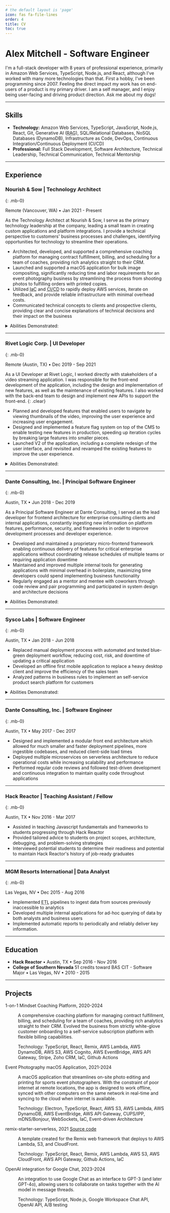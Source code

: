 ```yaml
---
# the default layout is 'page'
icon: fas fa-file-lines
order: 4
title: CV
toc: true
---
```


<!-- # Alex Mitchell
Versatile software developer with expertise in full-stack development, cloud technologies, and technical leadership. Skilled in architecting and implementing custom applications, building integrations, and building development tooling. Currently exploring the capabilities of Generative AI to streamline business processes.
___ -->

# Alex Mitchell - Software Engineer

I'm a full-stack developer with 8 years of professional experience, primarily in Amazon Web Services, TypeScript, Node.js, and React, although I've worked with many more technologies than that. First a hobby, I've been programming since 2007. Feeling the direct impact my work has on end-users of a product is my primary driver. I am a self manager, and I enjoy being user-facing and driving product direction. Ask me about my dogs!

---

## Skills

- **Technology:** Amazon Web Services, TypeScript, JavaScript, Node.js, React, Git, Generative AI (<abbr title="retrieval-augmented generation" class="initialism">RAG</abbr>), SQL/Relational Databases, NoSQL Databases (DynamoDB), Infrastructure as Code, DevOps, Continuous Integration/Continuous Deployment (CI/CD)
- **Professional:** Full Stack Development, Software Architecture, Technical Leadership, Technical Communication, Technical Mentorship

---

## Experience

### Nourish & Sow <span class="text-muted"> | Technology Architect</span>
{: .mb-0}

Remote (Vancouver, WA) • <span class="text-muted">Jan 2021 - Present</span>

As the Technology Architect at Nourish & Sow, I serve as the primary technology leadership at the company, leading a small team in creating custom applications and platform integrations. I provide a technical perspective to customers' business processes and challenges, identifying opportunities for technology to streamline their operations.

- Architected, developed, and supported a comprehensive coaching platform for managing contract fulfillment, billing, and scheduling for a team of coaches, providing rich analytics straight to their CRM.
- Launched and supported a macOS application for bulk image compositing, significantly reducing time and labor requirements for an event photography business by streamlining the process from shooting photos to fulfilling orders with printed copies.
- Utilized <abbr title="infrastructure as code" class="initialism">IaC</abbr> and <abbr title="continuous integration/continuous deployment" class="initialism">CI/CD</abbr> to rapidly deploy AWS services, iterate on feedback, and provide reliable infrastructure with minimal overhead costs.
- Communicated technical concepts to clients and prospective clients, providing clear and concise explanations of technical decisions and their impact on the business

<details>
 <summary>Abilities Demonstrated:</summary>
 <p><b>Skills:</b> Full Stack Development, System Design, Technical Leadership, Technical Communication, Technical Mentorship, Planning and Estimating, Technology Research<br />
 <b>Technology:</b> TypeScript, JavaScript, Node.js, React, AWS Lambda, Electron, Stripe, Remix, CI/CD, Generative AI, AWS CloudFront, AWS DynamoDB, AWS S3, AWS Cognito, AWS EventBridge, AWS API Gateway, Zapier, Zoho CRM and related services, Multi-tenancy</p>
</details>

---

### Rivet Logic Corp. <span class="text-muted"> | UI Developer</span>
{: .mb-0}

Remote (Austin, TX) • <span class="text-muted">Dec 2019 - Sep 2021</span>

As a UI Developer at Rivet Logic, I worked directly with stakeholders of a video streaming application. I was responsible for the front-end development of the application, including the design and implementation of new features, as well as the maintenance of existing features. I also worked with the back-end team to design and implement new APIs to support the front-end.
{: .clear}

- Planned and developed features that enabled users to navigate by viewing thumbnails of the video, improving the user experience and increasing user engagement.
- Designed and implemented a feature flag system on top of the CMS to enable testing new features in production, speeding up iteration cycles by breaking large features into smaller pieces.
- Launched V2 of the application, including a complete redesign of the user interface, and revisited and revamped the existing features to improve the user experience.

<details>
 <summary>Abilities Demonstrated:</summary>
 <p><b>Skills:</b> Front End Development, Technical Communication, Planning and Estimating<br />
 <b>Technology:</b> TypeScript, JavaScript, React, CI/CD, HTML5 Video, HLS, WebVTT, AWS S3, Groovy, Solr, Docker </p>
</details>

---

### Dante Consulting, Inc. <span class="text-muted"> | Principal Software Engineer</span>
{: .mb-0}

Austin, TX • <span class="text-muted">Jun 2018 - Dec 2019</span>

As a Principal Software Engineer at Dante Consulting, I served as the lead developer for frontend architecture for enterprise consulting clients and internal applications, constantly ingesting new information on platform features, performance, security, and frameworks in order to improve development processes and developer experience.

- Developed and maintained a proprietary micro-frontend framework enabling continuous delivery of features for critical enterprise applications without coordinating release schedules of multiple teams or requiring application downtime
- Maintained and improved multiple internal tools for generating applications with minimal overhead in boilerplate, maximizing time developers could spend implementing business functionality
- Regularly engaged as a mentor and mentee with coworkers through code review and pair programming and participated in system design and architecture decisions

<details>
 <summary>Abilities Demonstrated:</summary>
 <p><b>Skills:</b> Full Stack Development, Technical Leadership, Software Architecture, Developer Tools<br />
 <b>Technology:</b> TypeScript, JavaScript, Node.js, React, CI/CD, AWS Lambda, AWS DynamoDB, AWS S3, AWS Kinesis, Micro-frontends, Event-driven Architecture, </p>
</details>

---

### Sysco Labs <span class="text-muted"> | Software Engineer</span>
{: .mb-0}

Austin, TX • <span class="text-muted">Jan 2018 - Jun 2018</span>

- Replaced manual deployment process with automated and tested blue-green deployment workflow, reducing cost, risk, and downtime of updating a critical application
- Developed an offline first mobile application to replace a heavy desktop client and improve the efficiency of the sales team
- Analyzed patterns in business rules to implement an self-service product search platform for customers

<details>
 <summary>Abilities Demonstrated:</summary>
 <p><b>Skills:</b> Full Stack Development, Developer Tools<br />
 <b>Technology:</b> TypeScript, JavaScript, React, React Native, CI/CD, GoCD, Jenkins, GraphQL, ElasticSearch, Redis, AWS CloudFormation, AWS EC2 </p>
</details>

---

### Dante Consulting, Inc. <span class="text-muted"> | Software Engineer</span>
{: .mb-0}

Austin, TX • <span class="text-muted">May 2017 - Dec 2017</span>

- Designed and implemented a modular front end architecture which allowed for much smaller and faster deployment pipelines, more ingestible codebases, and reduced client-side load times
- Deployed multiple microservices on serverless architecture to reduce operational costs while increasing scalability and performance
- Performed regular code reviews and followed test-driven development and continuous integration to maintain quality code throughout applications

---

### Hack Reactor <span class="text-muted"> | Teaching Assistant / Fellow</span>
{: .mb-0}

Austin, TX • <span class="text-muted">Nov 2016 - Mar 2017</span>

- Assisted in teaching Javascript fundamentals and frameworks to students progressing through Hack Reactor
- Provided tailored advice to students on project scopes, architecture, debugging, and problem-solving strategies
- Interviewed potential students to determine their readiness and potential to maintain Hack Reactor's history of job-ready graduates

---

### MGM Resorts International <span class="text-muted"> | Data Analyst</span>
{: .mb-0}

Las Vegas, NV • <span class="text-muted">Dec 2015 - Aug 2016</span>

- Implemented <abbr title="Extract Transform Load" class="initialism">ETL</abbr> pipelines to ingest data from sources previously inaccessible to analytics
- Developed multiple internal applications for ad-hoc querying of data by both analysts and business users
- Implemented automatic reports to periodically and reliably deliver key information.

---

## Education

- **Hack Reactor** • Austin, TX • <span class="text-muted">Sep 2016 - Nov 2016</span>
- **College of Southern Nevada** 51 credits toward BAS CIT - Software Major • Las Vegas, NV • <span class="text-muted">2010 - 2015</span>

---

## Projects

<dl>
<dt> 1-on-1 Mindset Coaching Platform, <span class="text-muted">2020-2024</span>
</dt>
<dd>
<p>
A comprehensive coaching platform for managing contract fulfillment, billing, and scheduling for a team of coaches, providing rich analytics straight to their CRM. Evolved the business from strictly white-glove customer onboarding to a self-service subscription platform with flexible billing capabilities.
</p><p class="small">
Technology: TypeScript, React, Remix, AWS Lambda, AWS DynamoDB, AWS S3, AWS Cognito, AWS EventBridge, AWS API Gateway, Stripe, Zoho CRM, IaC, Github Actions
</p>
</dd>
<dt>Event Photography macOS Application, <span class="text-muted">2021-2024</span>
</dt>
<dd>
<p>
A macOS application that streamlines on-site photo editing and printing for sports event photographers. With the constraint of poor internet at remote locations, the app is designed to work offline, synced with other computers on the same network in real-time and syncing to the cloud when internet is available.
</p><p class="small">
Technology: Electron, TypeScript, React, AWS S3, AWS Lambda, AWS DynamoDB, AWS EventBridge, AWS API Gateway, CUPS/IPP, mDNS/Bonjour, WebSockets, IaC, Event-driven Architecture</p>
</dd>
<dt>remix-starter-serverless, <span class="text-muted">2021</span> <a href="https://github.com/shamsup/remix-starter-serverless" class="border-0" rel="noopener noreferrer" target="_blank"><i class="fab fa-github"></i><span class="visually-hidden">Source code</span></a>
</dt>
<dd>
<p>
A template created for the Remix web framework that deploys to AWS Lambda, S3, and CloudFront.
</p><p class="small">
Technology: TypeScript, React, Remix, AWS Lambda, AWS S3, AWS CloudFront, AWS API Gateway, Github Actions, IaC</p>
</dd>

<dt>OpenAI integration for Google Chat, <span class="text-muted">2023-2024</span>
</dt>
<dd>
<p>
An integration to use Google Chat as an interface to GPT-3 (and later GPT-4o), allowing users to collaborate on tasks together with the AI model in message threads.
</p><p class="small">
Technology: TypeScript, Node.js, Google Workspace Chat API, OpenAI API, A/B testing</p></dd>
</dl>
